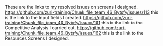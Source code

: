 These are the links to my resolved issues on screens I designed.
https://github.com/zuri-training/Chunk_file_team_46_Bytsfy/issues/113 this is the link to the Input fields I created.
https://github.com/zuri-training/Chunk_file_team_46_Bytsfy/issues/161 this is the link to the Competitive Analysis I carried out.
https://github.com/zuri-training/Chunk_file_team_46_Bytsfy/issues/162 this is the link to the Resources Screens I designed.
